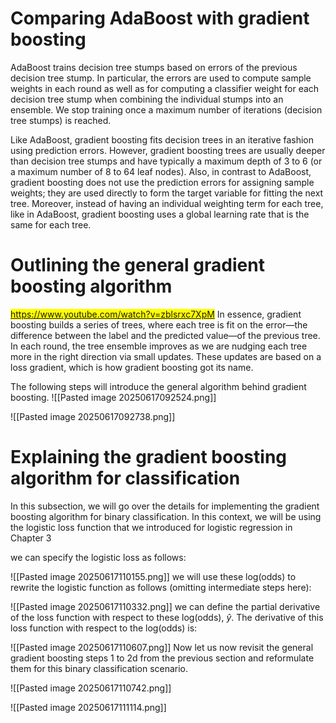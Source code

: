 # Comparing AdaBoost with gradient boosting
AdaBoost trains decision tree stumps based on errors of the previous decision tree stump. In particular, the errors are used to compute sample weights in each round as well as for computing a classifier weight for each decision tree stump when combining the individual stumps into an ensemble. We stop training once a maximum number of iterations (decision tree stumps) is reached.

Like AdaBoost, gradient boosting fits decision trees in an iterative fashion using prediction errors. However, gradient boosting trees are usually deeper than decision tree stumps and have typically a maximum depth of 3 to 6 (or a maximum number of 8 to 64 leaf nodes). Also, in contrast to AdaBoost, gradient boosting does not use the prediction errors for assigning sample weights; they are used directly to form the target variable for fitting the next tree. Moreover, instead of having an individual weighting term for each tree, like in AdaBoost, gradient boosting uses a global learning rate that is the same for each tree.

# Outlining the general gradient boosting algorithm
<mark> https://www.youtube.com/watch?v=zblsrxc7XpM</mark>
In essence, gradient boosting builds a series of trees, where each tree is fit on the error—the difference between the label and the predicted value—of the previous tree. In each round, the tree ensemble improves as we are nudging each tree more in the right direction via small updates. These updates are based on a loss gradient, which is how gradient boosting got its name.

The following steps will introduce the general algorithm behind gradient boosting.<!--⚠️Imgur upload failed, check dev console-->
![[Pasted image 20250617092524.png]]
<!--⚠️Imgur upload failed, check dev console-->
![[Pasted image 20250617092738.png]]

# Explaining the gradient boosting algorithm for classification
In this subsection, we will go over the details for implementing the gradient boosting algorithm for binary classification. In this context, we will be using the logistic loss function that we introduced for logistic regression in Chapter 3

we can specify the logistic loss as follows:
<!--⚠️Imgur upload failed, check dev console-->
![[Pasted image 20250617110155.png]]
we will use these log(odds) to rewrite the logistic function as
follows (omitting intermediate steps here):
<!--⚠️Imgur upload failed, check dev console-->
![[Pasted image 20250617110332.png]]
we can define the partial derivative of the loss function with respect to these log(odds), $\hat{y}$. The derivative of this loss function with respect to the log(odds) is:
<!--⚠️Imgur upload failed, check dev console-->
![[Pasted image 20250617110607.png]]
Now let us now revisit the general gradient boosting steps
1 to 2d from the previous section and reformulate them for this binary classification scenario.
<!--⚠️Imgur upload failed, check dev console-->
![[Pasted image 20250617110742.png]]
<!--⚠️Imgur upload failed, check dev console-->
![[Pasted image 20250617111114.png]]